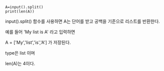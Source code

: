 ```
A=input().split()
print(len(A))
```
input().split() 함수를 사용하면 A는 단어를 받고 공백을 기준으로 리스트를 반환한다.

예를 들어 'My list is A' 라고 입력하면

A = ['My','list','is','A'] 가 저장된다.

type은 list 이며

len(A)는 4이다.